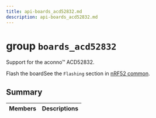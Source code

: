 ```yaml
---
title: api-boards_acd52832.md
description: api-boards_acd52832.md
---
```

# group `boards_acd52832` 

Support for the aconno™ ACD52832.

Flash the boardSee the `Flashing` section in [nRF52 common](./doc/starlight-docs/src/content/docs/apidoc/api-undefined.md#group__boards__common__nrf52).

## Summary

 Members                        | Descriptions                                
--------------------------------|---------------------------------------------

